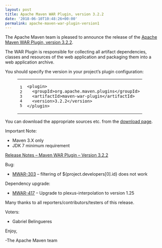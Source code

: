 ```yaml
---
layout: post
title: Apache Maven WAR Plugin, version 3.2.2
date: '2018-06-10T10:48:26+00:00'
permalink: apache-maven-war-plugin-version1
---
```

<div class="entry-content"><p>The Apache Maven team is pleased to announce the release of the
<a href="http://maven.apache.org/plugins/maven-war-plugin/">Apache Maven WAR Plugin, version 3.2.2</a>.</p>

<p>The WAR Plugin is responsible for collecting all artifact dependencies, classes
and resources of the web application and packaging them into a web application
archive.</p>

<p>You should specify the version in your project&rsquo;s plugin configuration:</p>

<figure class='code'><figcaption><span></span></figcaption><div class="highlight"><table><tr><td class="gutter"><pre class="line-numbers"><span class='line-number'>1</span>
<span class='line-number'>2</span>
<span class='line-number'>3</span>
<span class='line-number'>4</span>
<span class='line-number'>5</span>
</pre></td><td class='code'><pre><code class='xml'><span class='line'><span class="nt">&lt;plugin&gt;</span>
</span><span class='line'>  <span class="nt">&lt;groupId&gt;</span>org.apache.maven.plugins<span class="nt">&lt;/groupId&gt;</span>
</span><span class='line'>  <span class="nt">&lt;artifactId&gt;</span>maven-war-plugin<span class="nt">&lt;/artifactId&gt;</span>
</span><span class='line'>  <span class="nt">&lt;version&gt;</span>3.2.2<span class="nt">&lt;/version&gt;</span>
</span><span class='line'><span class="nt">&lt;/plugin&gt;</span>
</span></code></pre></td></tr></table></div></figure>


<p>You can download the appropriate sources etc. from the <a href="https://maven.apache.org/plugins/maven-war-plugin/download.cgi">download page</a>.</p>

<p>Important Note:</p>

<ul>
<li>Maven 3.X only</li>
<li>JDK 7 minimum requirement</li>
</ul>


<!-- more -->


<p><a href="https://issues.apache.org/jira/secure/ReleaseNote.jspa?projectId=12318121&amp;version=12343264">Release Notes &ndash; Maven WAR Plugin &ndash; Version 3.2.2</a></p>

<p>Bug:</p>

<ul>
<li><a href="https://issues.apache.org/jira/browse/MWAR-303">MWAR-303</a> &ndash; filtering of ${project.developers[0].id} does not work</li>
</ul>


<p>Dependency upgrade:</p>

<ul>
<li><a href="https://issues.apache.org/jira/browse/MWAR-417">MWAR-417</a> &ndash; Upgrade to plexus-interpolation to version 1.25</li>
</ul>


<p>Many thanks to all reporters/contributors/testers of this release.</p>

<p>Voters:</p>

<ul>
<li>Gabriel Belingueres</li>
</ul>


<p>Enjoy,</p>

<p>-The Apache Maven team</p>
</div>
